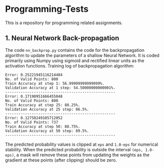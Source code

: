 # Programming-Tests

This is a repository for programming related assignments.

## 1. Neural Network Back-propagation
The code `nn_backprop.py` contains the code for the backpropagation algorithm to update the parameters of a shallow Neural Network. It is coded primarily using Numpy using sigmoid and rectified linear units as the activation functions. Training log of backpropagation algorithm:
```
Error: 0.25221945116214484
No. of Valid Points: 800
Train Accuracy at step 1: 56.99999999999999%.
Validation Accuracy at 1 step: 54.50000000000001%.
--------------------------------------------------
Error: 0.17190951666455048
No. of Valid Points: 800
Train Accuracy at step 25: 88.25%.
Validation Accuracy at 25 step: 86.5%.
--------------------------------------------------
Error: 0.12758249105712052
No. of Valid Points: 737
Train Accuracy at step 50: 88.75%.
Validation Accuracy at 50 step: 89.5%.
--------------------------------------------------
```
The predicted probability values is clipped at `eps` and `1.0-eps` for numerical stability. When the predicted probability is outside the interval `(eps, 1.0-eps)`, a mask will remove these points from updating the weights as the gradient at these points (after clipping) should be zero.

